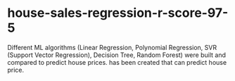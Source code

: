 # house-sales-regression-r-score-97-5
Different ML algorithms (Linear Regression, Polynomial Regression, SVR (Support Vector Regression), Decision Tree, Random Forest) were built and compared to predict house prices. has been created that can predict house price.
